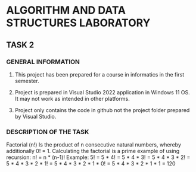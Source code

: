 # ALGORITHM AND DATA STRUCTURES LABORATORY

## TASK 2

### GENERAL INFORMATION

1. This project has been prepared for a course in informatics in the first semester.

2. Project is prepared in Visual Studio 2022 application in Windows 11 OS. It may not work as intended in other platforms.

3. Project only contains the code in github not the project folder prepared by Visual Studio.

### DESCRIPTION OF THE TASK

Factorial (n!) Is the product of n consecutive natural numbers, whereby additionally 0! = 1.
Calculating the factorial is a prime example of using recursion:
n! = n * (n-1)!
Example:
5! = 5 * 4! = 5 * 4 * 3! = 5 * 4 * 3 * 2! = 5 * 4 * 3 * 2 * 1! = 5 * 4 * 3 * 2 * 1 * 0! = 5 * 4 * 3 * 2 * 1 * 1 = 120

